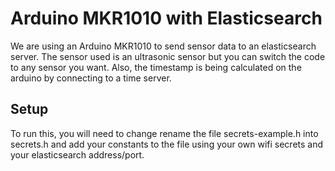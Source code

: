 # Arduino MKR1010 with Elasticsearch
We are using an Arduino MKR1010 to send sensor data to an elasticsearch server. The sensor used is an ultrasonic sensor but you can switch the code to any sensor you want. Also, the timestamp is being calculated on the arduino by connecting to a time server.

## Setup
To run this, you will need to change rename the file secrets-example.h into secrets.h and add your constants to the file using your own wifi secrets and your elasticsearch address/port.